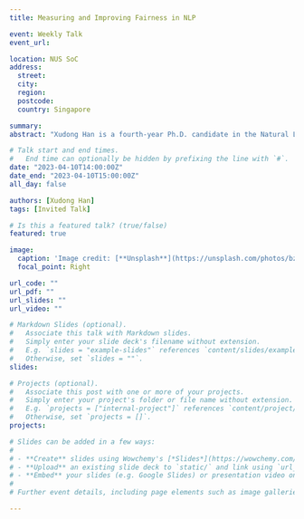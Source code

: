 ```yaml
---
title: Measuring and Improving Fairness in NLP

event: Weekly Talk
event_url: 

location: NUS SoC
address:
  street: 
  city: 
  region: 
  postcode:
  country: Singapore

summary: 
abstract: "Xudong Han is a fourth-year Ph.D. candidate in the Natural Language Processing Group at The University of Melbourne, supervised by Prof. Trevor Cohn and Prof. Tim Baldwin. He’s working on topics concerning bias and fairness, especially in natural language processing. He received his MSc degree from The University of Melbourne and BEng degree from Shandong University (Weihai)."

# Talk start and end times.
#   End time can optionally be hidden by prefixing the line with `#`.
date: "2023-04-10T14:00:00Z"
date_end: "2023-04-10T15:00:00Z"
all_day: false

authors: [Xudong Han]
tags: [Invited Talk]

# Is this a featured talk? (true/false)
featured: true

image:
  caption: 'Image credit: [**Unsplash**](https://unsplash.com/photos/bzdhc5b3Bxs)'
  focal_point: Right

url_code: ""
url_pdf: ""
url_slides: ""
url_video: ""

# Markdown Slides (optional).
#   Associate this talk with Markdown slides.
#   Simply enter your slide deck's filename without extension.
#   E.g. `slides = "example-slides"` references `content/slides/example-slides.md`.
#   Otherwise, set `slides = ""`.
slides: 

# Projects (optional).
#   Associate this post with one or more of your projects.
#   Simply enter your project's folder or file name without extension.
#   E.g. `projects = ["internal-project"]` references `content/project/deep-learning/index.md`.
#   Otherwise, set `projects = []`.
projects:

# Slides can be added in a few ways:
# 
# - **Create** slides using Wowchemy's [*Slides*](https://wowchemy.com/docs/managing-content/#create-slides) feature and link using `slides` parameter in the front matter of the talk file
# - **Upload** an existing slide deck to `static/` and link using `url_slides` parameter in the front matter of the talk file
# - **Embed** your slides (e.g. Google Slides) or presentation video on this page using [shortcodes](https://wowchemy.com/docs/writing-markdown-latex/).
# 
# Further event details, including page elements such as image galleries, can be added to the body of this page.

---
```

